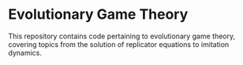 # Evolutionary Game Theory

This repository contains code pertaining to evolutionary game theory, covering topics from the solution of replicator equations to imitation dynamics.
